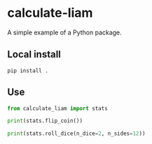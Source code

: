 # calculate-liam

A simple example of a Python package.

## Local install

`pip install .`

## Use

```python
from calculate_liam import stats

print(stats.flip_coin())

print(stats.roll_dice(n_dice=2, n_sides=12))
```
